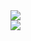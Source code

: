 
<div id="badges">
<a href="https://barik-rajdeep.github.io/Portfolio-main/">
<img src="https://img.shields.io/badge/Portfolio-%20black">
</a>
</div>
<div id="badges">
<a href="https://img.shields.io/badge/Weather-blue">
<img src="https://img.shields.io/badge/Portfolio-%20black">
</a>
</div>
